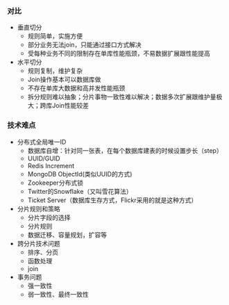 ### 对比
- 垂直切分
  - 规则简单，实施方便
  - 部分业务无法join，只能通过接口方式解决
  - 受每种业务不同的限制存在单库性能瓶颈，不易数据扩展跟性能提高
- 水平切分
  - 规则复制，维护复杂
  - Join操作基本可以数据库做
  - 不存在单库大数据和高并发性能瓶颈
  - 拆分规则难以抽象；分片事物一致性难以解决；数据多次扩展跟维护量极大；跨库Join性能较差

### 技术难点
- 分布式全局唯一ID
  - 数据库自增：针对同一张表，在每个数据库建表的时候设置步长（step）
  - UUID/GUID
  - Redis Increment
  - MongoDB ObjectId(类似UUID的方式)
  - Zookeeper分布式锁
  - Twitter的Snowflake（又叫雪花算法）
  - Ticket Server（数据库生存方式，Flickr采用的就是这种方式）
- 分片规则和策略
  - 分片字段的选择
  - 分片规则
  - 数据迁移、容量规划，扩容等
- 跨分片技术问题
  - 排序、分页
  - 函数处理
  - join
- 事务问题
  - 强一致性
  - 弱一致性、最终一致性
